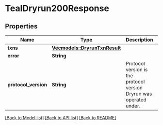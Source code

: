 # TealDryrun200Response

## Properties

Name | Type | Description | Notes
------------ | ------------- | ------------- | -------------
**txns** | [**Vec<models::DryrunTxnResult>**](DryrunTxnResult.md) |  | 
**error** | **String** |  | 
**protocol_version** | **String** | Protocol version is the protocol version Dryrun was operated under. | 

[[Back to Model list]](../README.md#documentation-for-models) [[Back to API list]](../README.md#documentation-for-api-endpoints) [[Back to README]](../README.md)


